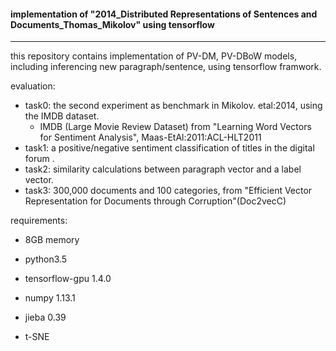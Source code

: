 #### implementation of "2014_Distributed Representations of Sentences and Documents_Thomas_Mikolov" using tensorflow

------

this repository contains implementation of PV-DM, PV-DBoW models, including inferencing new paragraph/sentence, using tensorflow framwork.

evaluation:

- task0: the second experiment as benchmark in Mikolov. etal:2014, using the IMDB dataset.
  - IMDB (Large Movie Review Dataset) from "Learning Word Vectors for Sentiment Analysis", Maas-EtAl:2011:ACL-HLT2011 
- task1: a positive/negative sentiment classification of titles in the digital forum .
- task2: similarity calculations between paragraph vector and a label vector.
- task3: 300,000 documents and 100 categories, from "Efficient Vector Representation for Documents through Corruption"(Doc2vecC)

requirements:

- 8GB memory

- python3.5

- tensorflow-gpu 1.4.0

- numpy 1.13.1

- jieba 0.39

- t-SNE

  ​
